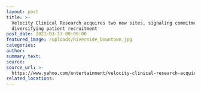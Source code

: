 ```yaml
---
layout: post
title: >-
  Velocity Clinical Research acquires two new sites, signaling commitment to
  diversifying patient recruitment
post_date: 2021-03-17 00:00:00
featured_image: /uploads/Riverside_Downtown.jpg
categories:
author:
summary_text:
source:
source_url: >-
  https://www.yahoo.com/entertainment/velocity-clinical-research-acquires-two-122800524.html
related_locations:
---
```

